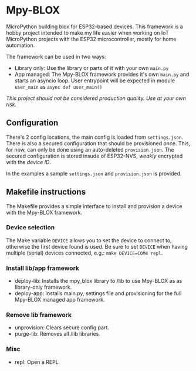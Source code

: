 # Mpy-BLOX
MicroPython building blox for ESP32-based devices.
This framework is a hobby project intended to make my life easier when working
on IoT MicroPython projects with the ESP32 microcontroller, mostly for home automation.

The framework can be used in two ways:
* Library only: Use the library or parts of it with your own `main.py`
* App managed: The Mpy-BLOX framework provides it's own `main.py` and starts an asyncio loop.
User entrypoint will be expected in module `user_main` as `async def user_main()`

*This project should not be considered production quality. Use at your own risk.*

## Configuration
There's 2 config locations, the main config is loaded from `settings.json`.
There is also a secured configuration that should be provisioned once.
This, for now, can only be done using an auto-deleted `provision.json`.
The secured configuration is stored insude of ESP32-NVS, *weakly* encrypted with the *device ID*.

In the examples a sample `settings.json` and `provision.json` is provided.

## Makefile instructions
The Makefile provides a simple interface to install and provision a device with the Mpy-BLOX framework.

### Device selection
The Make variable `DEVICE` allows you to set the device to connect to, otherwise the first device found is used.
Be sure to set `DEVICE` when having multiple (serial) devices connected, e.g.: `make DEVICE=COM4 repl`.

### Install lib/app framework
* deploy-lib: Installs the mpy_blox library to /lib to use Mpy-BLOX as as library-only framework.
* deploy-app: Installs main.py, settings file and provisioning for the full Mpy-BLOX managed app framework.

### Remove lib framework
* unprovision: Clears secure config part.
* purge-lib: Removes all /lib libraries.

### Misc
* repl: Open a REPL
